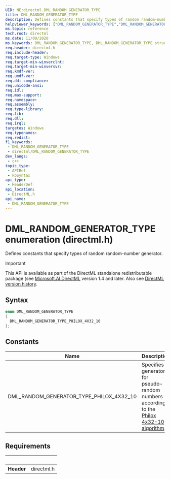 ```yaml
---
UID: NE:directml.DML_RANDOM_GENERATOR_TYPE
title: DML_RANDOM_GENERATOR_TYPE
description: Defines constants that specify types of random random-number generator.
helpviewer_keywords: ["DML_RANDOM_GENERATOR_TYPE","DML_RANDOM_GENERATOR_TYPE structure","direct3d12.dml_graph_node_type","directml/DML_RANDOM_GENERATOR_TYPE"]
ms.topic: reference
tech.root: directml
ms.date: 11/09/2020
ms.keywords: DML_RANDOM_GENERATOR_TYPE, DML_RANDOM_GENERATOR_TYPE structure, direct3d12.dml_graph_node_type, directml/DML_RANDOM_GENERATOR_TYPE
req.header: directml.h
req.include-header: 
req.target-type: Windows
req.target-min-winverclnt: 
req.target-min-winversvr: 
req.kmdf-ver:   
req.umdf-ver: 
req.ddi-compliance: 
req.unicode-ansi: 
req.idl: 
req.max-support: 
req.namespace: 
req.assembly: 
req.type-library: 
req.lib: 
req.dll: 
req.irql: 
targetos: Windows
req.typenames: 
req.redist: 
f1_keywords:
 - DML_RANDOM_GENERATOR_TYPE
 - directml/DML_RANDOM_GENERATOR_TYPE
dev_langs:
 - c++
topic_type:
 - APIRef
 - kbSyntax
api_type:
 - HeaderDef
api_location:
 - DirectML.h
api_name:
 - DML_RANDOM_GENERATOR_TYPE
---
```


# DML_RANDOM_GENERATOR_TYPE enumeration (directml.h)

Defines constants that specify types of random random-number generator.

> [!IMPORTANT]
> This API is available as part of the DirectML standalone redistributable package (see [Microsoft.AI.DirectML](https://www.nuget.org/packages/Microsoft.AI.DirectML/) version 1.4 and later. Also see [DirectML version history](../dml-version-history.md).

## Syntax
```cpp
enum DML_RANDOM_GENERATOR_TYPE
{
  DML_RANDOM_GENERATOR_TYPE_PHILOX_4X32_10
};
```

## Constants

| Name | Description |
| ---- |:---- |
| DML_RANDOM_GENERATOR_TYPE_PHILOX_4X32_10 | Specifies a generator for pseudo-random numbers according to the [Philox 4x32-10 algorithm](http://www.thesalmons.org/john/random123/papers/random123sc11.pdf). |


## Requirements
| &nbsp; | &nbsp; |
| ---- |:---- |
| **Header** | directml.h |
